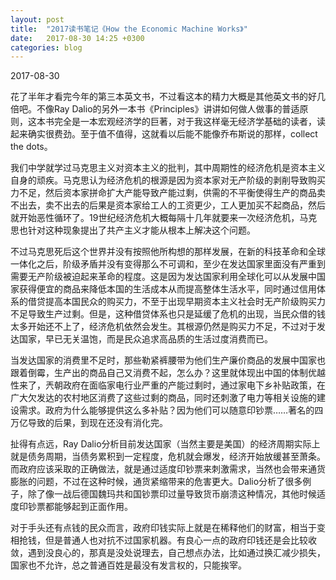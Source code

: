 ```yaml
---
layout: post
title:  "2017读书笔记《How the Economic Machine Works》"
date:   2017-08-30 14:25 +0300
categories: blog
---
```


2017-08-30

花了半年才看完今年的第三本英文书，不过看这本的精力大概是其他英文书的好几倍吧。不像Ray Dalio的另外一本书《Principles》讲讲如何做人做事的普适原则，这本书完全是一本宏观经济学的巨著，对于我这样毫无经济学基础的读者，读起来确实很费劲。至于值不值得，这就看以后能不能像乔布斯说的那样，collect the dots。

我们中学就学过马克思主义对资本主义的批判，其中周期性的经济危机是资本主义自身的顽疾。马克思认为经济危机的根源是因为资本家对无产阶级的剥削导致购买力不足，然后资本家拼命扩大产能导致产能过剩，供需的不平衡使得生产的商品卖不出去，卖不出去的后果是资本家给工人的工资更少，工人更加买不起商品，然后就开始恶性循环了。19世纪经济危机大概每隔十几年就要来一次经济危机，马克思也针对这种现象提出了共产主义才能从根本上解决这个问题。

不过马克思死后这个世界并没有按照他所构想的那样发展，在新的科技革命和全球一体化之后，阶级矛盾并没有变得那么不可调和，至少在发达国家里面没有严重到需要无产阶级被迫起来革命的程度。这是因为发达国家利用全球化可以从发展中国家获得便宜的商品来降低本国的生活成本从而提高整体生活水平，同时通过信用体系的借贷提高本国民众的购买力，不至于出现早期资本主义社会时无产阶级购买力不足导致生产过剩。但是，这种借贷体系也只是延缓了危机的出现，当民众借的钱太多开始还不上了，经济危机依然会发生。其根源仍然是购买力不足，不过对于发达国家，早已无关温饱，而是民众追求高品质的生活过度消费而已。

当发达国家的消费里不足时，那些勒紧裤腰带为他们生产廉价商品的发展中国家也跟着倒霉，生产出的商品自己又消费不起，怎么办？这里就体现出中国的体制优越性来了，兲朝政府在面临家电行业严重的产能过剩时，通过家电下乡补贴政策，在广大欠发达的农村地区消费了这些过剩的商品，同时还刺激了电力等相关设施的建设需求。政府为什么能够提供这么多补贴？因为他们可以随意印钞票……著名的四万亿导致的后果，到现在还没有消化完。

扯得有点远，Ray Dalio分析目前发达国家（当然主要是美国）的经济周期实际上就是债务周期，当债务累积到一定程度，危机就会爆发，经济开始放缓甚至萧条。而政府应该采取的正确做法，就是通过适度印钞票来刺激需求，当然也会带来通货膨胀的问题，不过在这种时候，通货紧缩带来的危害更大。Dalio分析了很多例子，除了像一战后德国魏玛共和国钞票印过量导致货币崩溃这种情况，其他时候适度印钞票都能够起到正面作用。

对于手头还有点钱的民众而言，政府印钱实际上就是在稀释他们的财富，相当于变相抢钱，但是普通人也对抗不过国家机器。有良心一点的政府印钱还是会比较收敛，遇到没良心的，那真是没处说理去，自己想点办法，比如通过换汇减少损失，国家也不允许，总之普通百姓是最没有发言权的，只能挨宰。

<!--end-->
